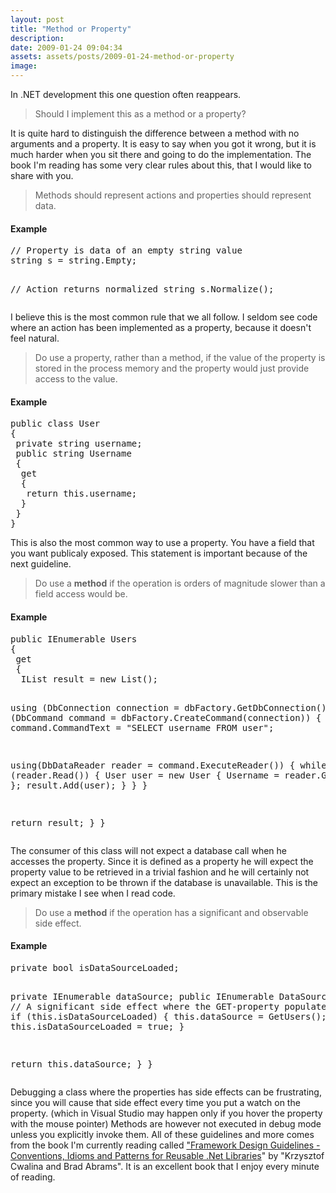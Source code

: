 ```yaml
---
layout: post
title: "Method or Property"
description:
date: 2009-01-24 09:04:34
assets: assets/posts/2009-01-24-method-or-property
image: 
---
```


<p>In .NET development this one question often reappears.</p>
<blockquote>Should I implement this as a method or a property?</blockquote>
<p>It is quite hard to distinguish the difference between a method with no arguments and a property. It is easy to say when you got it wrong, but it is much harder when you sit there and going to do the implementation. The book I'm reading has some very clear rules about this, that I would like to share with you.</p>
<blockquote>Methods should represent actions and properties should represent data.</blockquote>
<h4>Example</h4>
<pre class="brush: csharp">// Property is data of an empty string value
string s = string.Empty;

// Action returns normalized string
s.Normalize();</pre>
<p>I believe this is the most common rule that we all follow. I seldom see code where an action has been implemented as a property, because it doesn't feel natural.</p>
<blockquote>Do use a property, rather than a method, if the value of the property is stored in the process memory and the property would just provide access to the value.</blockquote>
<h4>Example</h4>
<pre class="brush: csharp">public class User
{
 private string username;
 public string Username
 {
  get
  {
   return this.username;
  }
 }
}</pre>
<p>This is also the most common way to use a property. You have a field that you want publicaly exposed. This statement is important because of the next guideline.</p>
<blockquote>Do use a <strong>method</strong> if the operation is orders of magnitude slower than a field access would be.</blockquote>
<h4>Example</h4>
<pre class="brush: csharp">public IEnumerable<User> Users
{
 get
 {
  IList<User> result = new List<User>();

  using (DbConnection connection = dbFactory.GetDbConnection())
  using (DbCommand command = dbFactory.CreateCommand(connection))
  {
   command.CommandText = "SELECT username FROM user";

   using(DbDataReader reader = command.ExecuteReader())
   {
    while (reader.Read())
    {
     User user = new User { Username = reader.GetString(0) };
     result.Add(user);
    }
   }
  }

  return result;
 }
}</pre>
<p>The consumer of this class will not expect a database call when he accesses the property. Since it is defined as a property he will expect the property value to be retrieved in a trivial fashion and he will certainly not expect an exception to be thrown if the database is unavailable. This is the primary mistake I see when I read code.</p>
<blockquote>Do use a <strong>method</strong> if the operation has a significant and observable side effect.</blockquote>
<h4>Example</h4>
<pre class="brush: csharp">private bool isDataSourceLoaded;

private IEnumerable dataSource;
public IEnumerable DataSource
{
 get
 {
  // A significant side effect where the GET-property populates the field
  if (this.isDataSourceLoaded)
  {
   this.dataSource = GetUsers();
   this.isDataSourceLoaded = true;
  }

  return this.dataSource;
 }
}</pre>
<p>Debugging a class where the properties has side effects can be frustrating, since you will cause that side effect every time you put a watch on the property. (which in Visual Studio may happen only if you hover the property with the mouse pointer) Methods are however not executed in debug mode unless you explicitly invoke them.  All of these guidelines and more comes from the book I'm currently reading called <a href="http://www.amazon.com/Framework-Design-Guidelines-Conventions-Development/dp/0321545613/ref=sr_11_1?ie=UTF8&qid=1232786815&sr=11-1">"Framework Design Guidelines -Conventions, Idioms and Patterns for Reusable .Net Libraries</a>" by "Krzysztof Cwalina and Brad Abrams". It is an excellent book that I enjoy every minute of reading.</p>
